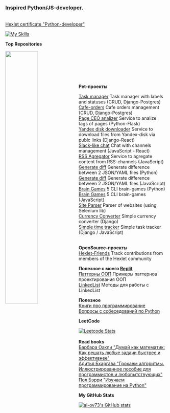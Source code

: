 ### Inspired Python/JS-developer.

 <br /><a href="https://disk.yandex.ru/client/disk/Hexlet?idApp=client&dialog=slider&idDialog=%2Fdisk%2FHexlet%2FAlexander_Ovechkin_Python_en.png">Hexlet certificate "Python-developer"</a><br />


[![My Skills](https://skillicons.dev/icons?i=git,python,nodejs,bootstrap,django,flask,linux,react,docker,gitlab,postgres&theme=light)](https://skillicons.dev)

<b>Top Repositories</b>
<div width="100%" align="center">
  <a href="https://github.com/al-ov73/mems-storage" align="left"><img align="left" width="45%" src="https://github-readme-stats.vercel.app/api/pin/?username=al-ov73&repo=mems-storage&title_color=0891b2&text_color=ffffff&icon_color=0891b2&bg_color=27272a&hide_border=true&locale=en" /></a>
</div>
<br/><br/><br/><br/><br/><br/>
<b>Pet-проекты</b>
<br />

 <a href="https://github.com/al-ov73/python-project-52">Task manager</a>
Task manager with labels and statuses (CRUD, Django-Postgres)
<br />
 <a href="https://github.com/al-ov73/cafe-orders">Сafe-orders</a>
Cafe orders management (CRUD, Django-Postgres)
<br />
 <a href="https://github.com/al-ov73/python-project-83">Page CEO analizer</a>
Service to analize tags of pages (Python-Flask)
<br />
 <a href="https://github.com/al-ov73/yadisk_download">Yandex disk downloader</a>
Service to download files from Yandex-disk via publc links (Django-React)
<br />
 <a href="https://github.com/al-ov73/frontend-project-12">Slack-like chat</a>
Chat with channels management (JavaScript - React)
<br />
 <a href="https://github.com/al-ov73/frontend-project-11">RSS Agregator</a>
Service to agregate content from RSS-channels (JavaScript)
<br />
 <a href="https://github.com/al-ov73/python-project-50">Generate diff</a>
Generate difference between 2 JSON/YAML files (Python)
<br />
 <a href="https://github.com/al-ov73/frontend-project-46">Generate diff</a>
Generate difference between 2 JSON/YAML files (JavaScript)
<br />
  <a href="https://github.com/al-ov73/python-project-49">Brain Games</a>
5 CLI brain-games (Python)
 <br />
  <a href="https://github.com/al-ov73/frontend-project-44">Brain Games</a>
5 CLI brain-games (JavaScript)
<br />
   <a href="https://github.com/al-ov73/parser">Site Parser</a>
Parser of websites (using Selenium lib)
 <br />
   <a href="https://github.com/al-ov73/currency_converter">Currency Converter</a>
Simple currency converter (Django)
 <br />
   <a href="https://github.com/al-ov73/simple-time-tracker">Simple time tracker</a>
Simple task tracker (Django / JavaScript)
 <br /><br />
 
<b>OpenSource-проекты</b><br />
 <a href="https://github.com/al-ov73/hexlet-friends">Hexlet-Friends</a>
Track contributions from members of the Hexlet community
 <br />

<b>Полезное с моего <a href="https://replit.com/@AlieksandrOviec">Replit</a></b><br />
 <a href="https://replit.com/@AlieksandrOviec/DesignPatterns?v=1">Паттерны ООП</a>
Примеры паттернов проектирования ООП
 <br />
  <a href="https://replit.com/@AlieksandrOviec/LinkedList?v=1">LinkedList</a>
Методы для работы с LinkedList
 <br />

<b>Полезное</b><br />
 <a href="https://github.com/al-ov73/EbookFoundation-free-programming-books/blob/master/free-programming-books-ru.md">Книги про программирование</a>
 <br />
 <a href="https://github.com/al-ov73/python_interview_questions">Вопросы с собеседований по Python</a>
 <br />
 


<b>LeetCode</b>

[![Leetcode Stats](https://leetcard.jacoblin.cool/al-ov73?theme=nord)](https://leetcode.com/al-ov73)
<br/><br/>
<b>Read books</b>
<br />
  <a href="https://www.litres.ru/book/barbara-oakli/dumay-kak-matematik-kak-reshat-lubye-zadachi-bystree-i-effek-15561452/">Барбара Оакли "Думай как математик: Как решать любые задачи быстрее и эффективнее"</a>
<br />
  <a href="https://www.litres.ru/book/aditya-bhargava/grokaem-algoritmy-illustrirovannoe-posobie-dlya-programmis-39158380/">Адитья Бхаргава "Грокаем алгоритмы. Иллюстрированное пособие для программистов и любопытствующих"</a>
<br />
  <a href="https://www.litres.ru/book/pol-berri/izuchaem-programmirovanie-na-python-25562287/">Пол Бэрри "Изучаем программирование на Python"</a>


<b>My GitHub Stats</b>

<a href="http://www.github.com/al-ov73"><img src="https://github-readme-stats.vercel.app/api?username=al-ov73&show_icons=true&hide=stars,prs,issues,&count_private=true&title_color=0891b2&text_color=ffffff&icon_color=0891b2&bg_color=27272a&hide_border=true&show_icons=true" alt="al-ov73's GitHub stats" /></a>


